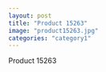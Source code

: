 ```yaml
---
layout: post
title: "Product 15263"
image: "product15263.jpg"
categories: "category1"
---
```

Product 15263
